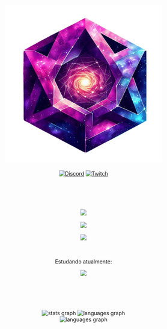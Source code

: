 <div align="center">
 <img src="./images/KAA%202.png" alt="" height="420" />
 
 <br>
 <br>
 
 <div>
  <a href="https://discord.gg/z36NycVWfX"><img src="https://img.shields.io/badge/Discord-%237289DA.svg?logo=discord&logoColor=white" alt="Discord"></a>
  <a href="https://twitch.tv/Gaguenho"><img src="https://img.shields.io/badge/Twitch-%239146FF.svg?logo=Twitch&logoColor=white" alt="Twitch"></a>
 </div>
 
 <h1></h1>
 <br>

 <br>
 
 <p align="center" gap="10px">
   <img  src="https://skillicons.dev/icons?i=java,kotlin,nodejs,js,ts,,html,css,scss,bootstrap,tailwind"/>
 </p>
 <p align="center">
   <img  src="https://skillicons.dev/icons?i=react,nextjs,spring,,mysql,sqlite,postgres"/>
 </p>
 <p align="center">
   <img  src="https://skillicons.dev/icons?i=idea,clion,phpstorm,webstorm,vscode,visualstudio"/>
 </p>
 
 <br>

 Estudando atualmente:
 <p align="center">
   <img  src="https://skillicons.dev/icons?i=c,cpp,cs,php,unity"/>
 </p>
 
 <br>

 <h1></h1>
 
 <br>
 
 <div>
  <img src="https://github-readme-stats.vercel.app/api?username=KaatoDev&theme=midnight-purple&hide_border=true&include_all_commits=false&count_private=true" height="140" alt="stats graph" />
  <img src="https://github-readme-stats.vercel.app/api/top-langs/?username=KaatoDev&theme=midnight-purple&hide_border=true&include_all_commits=false&count_private=true&layout=compact" height="140" alt="languages graph"  />
  <br>
  <img src="https://github-readme-streak-stats.herokuapp.com/?user=KaatoDev&theme=midnight-purple&hide_border=true" height="140" alt="languages graph"  />
 </div>

</div>
